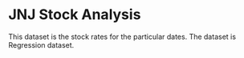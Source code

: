 # JNJ Stock Analysis

This dataset is the stock rates for the particular dates. The dataset is Regression dataset.
